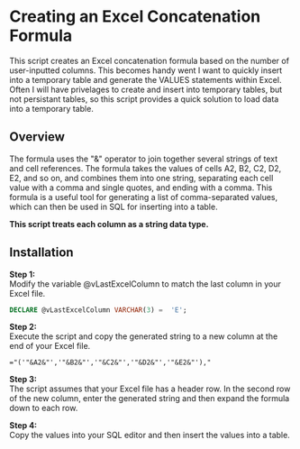 # Creating an Excel Concatenation Formula

This script creates an Excel concatenation formula based on the number of user-inputted columns.  This becomes handy went I want to quickly insert into a temporary table and generate the VALUES statements within Excel.  Often I will have privelages to create and insert into temporary tables, but not persistant tables, so this script provides a quick solution to load data into a temporary table.

## Overview 

The formula uses the "&" operator to join together several strings of text and cell references.  The formula takes the values of cells A2, B2, C2, D2, E2, and so on, and combines them into one string, separating each cell value with a comma and single quotes, and ending with a comma.  This formula is a useful tool for generating a list of comma-separated values, which can then be used in SQL for inserting into a table.  

**This script treats each column as a string data type.**

## Installation

**Step 1:**  
Modify the variable @vLastExcelColumn to match the last column in your Excel file.
```sql
DECLARE @vLastExcelColumn VARCHAR(3) =  'E';
```

**Step 2:**  
Execute the script and copy the generated string to a new column at the end of your Excel file.
```excel
="('"&A2&"','"&B2&"','"&C2&"','"&D2&"','"&E2&"'),"
```

**Step 3:**  
The script assumes that your Excel file has a header row. In the second row of the new column, enter the generated string and then expand the formula down to each row.

**Step 4:**   
Copy the values into your SQL editor and then insert the values into a table.
